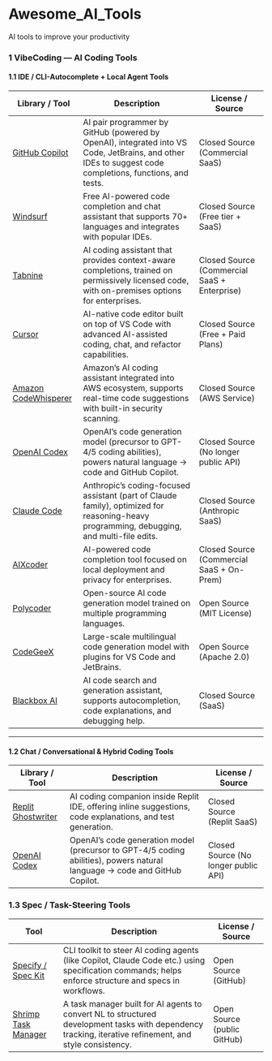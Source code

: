 # Awesome_AI_Tools
AI tools to improve your productivity

### 1 VibeCoding — AI Coding Tools
#### 1.1 IDE / CLI-Autocomplete + Local Agent Tools

| Library / Tool | Description | License / Source |
|----------------|-------------|------------------|
| [GitHub Copilot](https://github.com/features/copilot) | AI pair programmer by GitHub (powered by OpenAI), integrated into VS Code, JetBrains, and other IDEs to suggest code completions, functions, and tests. | Closed Source (Commercial SaaS) |
| [Windsurf](https://codeium.com/) | Free AI-powered code completion and chat assistant that supports 70+ languages and integrates with popular IDEs. | Closed Source (Free tier + SaaS) |
| [Tabnine](https://www.tabnine.com/) | AI coding assistant that provides context-aware completions, trained on permissively licensed code, with on-premises options for enterprises. | Closed Source (Commercial SaaS + Enterprise) |
| [Cursor](https://cursor.sh/) | AI-native code editor built on top of VS Code with advanced AI-assisted coding, chat, and refactor capabilities. | Closed Source (Free + Paid Plans) |
| [Amazon CodeWhisperer](https://aws.amazon.com/codewhisperer/) | Amazon’s AI coding assistant integrated into AWS ecosystem, supports real-time code suggestions with built-in security scanning. | Closed Source (AWS Service) |
| [OpenAI Codex](https://openai.com/codex) | OpenAI’s code generation model (precursor to GPT-4/5 coding abilities), powers natural language → code and GitHub Copilot. | Closed Source (No longer public API) |
| [Claude Code](https://claude.ai/) | Anthropic’s coding-focused assistant (part of Claude family), optimized for reasoning-heavy programming, debugging, and multi-file edits. | Closed Source (Anthropic SaaS) |
| [AIXcoder](https://www.aixcoder.com/) | AI-powered code completion tool focused on local deployment and privacy for enterprises. | Closed Source (Commercial SaaS + On-Prem) |
| [Polycoder](https://github.com/VHellendoorn/Code-LMs) | Open-source AI code generation model trained on multiple programming languages. | Open Source (MIT License) |
| [CodeGeeX](https://github.com/THUDM/CodeGeeX2) | Large-scale multilingual code generation model with plugins for VS Code and JetBrains. | Open Source (Apache 2.0) |
| [Blackbox AI](https://www.blackbox.ai/) | AI code search and generation assistant, supports autocompletion, code explanations, and debugging help. | Closed Source (SaaS) |


---

#### 1.2 Chat / Conversational & Hybrid Coding Tools

| Library / Tool | Description | License / Source |
|----------------|-------------|------------------|
| [Replit Ghostwriter](https://replit.com/site/ghostwriter) | AI coding companion inside Replit IDE, offering inline suggestions, code explanations, and test generation. | Closed Source (Replit SaaS) |
| [OpenAI Codex](https://openai.com/research/codex) | OpenAI’s code generation model (precursor to GPT-4/5 coding abilities), powers natural language → code and GitHub Copilot. | Closed Source (No longer public API) |

### 1.3 Spec / Task-Steering Tools

| Tool | Description | License / Source |
|------|-------------|------------------|
| [Specify / Spec Kit](https://github.blog/ai-and-ml/spec-driven-development-with-ai-get-started-with-a-new-open-source-toolkit/) | CLI toolkit to steer AI coding agents (like Copilot, Claude Code etc.) using specification commands; helps enforce structure and specs in workflows. | Open Source (GitHub)  |
| [Shrimp Task Manager](https://github.com/cjo4m06/mcp-shrimp-task-manager) | A task manager built for AI agents to convert NL to structured development tasks with dependency tracking, iterative refinement, and style consistency. | Open Source (public GitHub)  |

